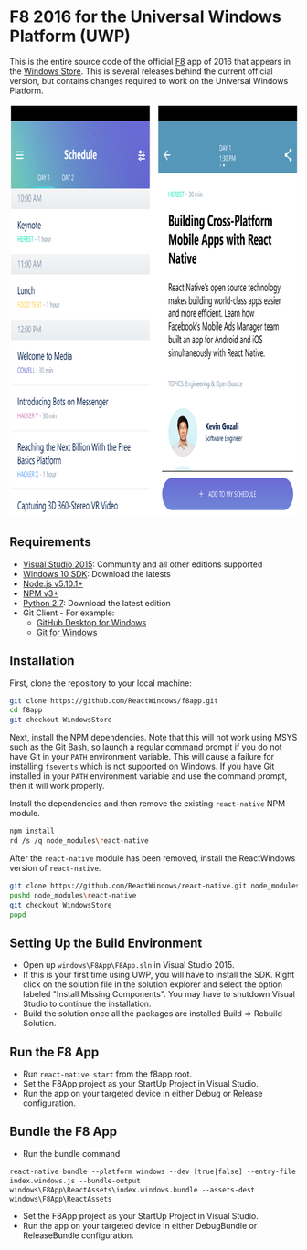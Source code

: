# F8 2016 for the Universal Windows Platform (UWP)

This is the entire source code of the official [F8](https://fbf8.com/) app of 2016 that appears in the [Windows Store](https://www.microsoft.com/en-us/store/apps/f8-developer-conference/9nblggh4ntvn).  This is several releases behind the current official version, but contains changes required to work on the Universal Windows Platform.

<img src=".github/1_confschedule.png" width="840" height="724" scale="0" alt="F8 App Conference Schedule">

## Requirements

- [Visual Studio 2015](https://msdn.microsoft.com/en-us/library/dd831853.aspx): Community and all other editions supported
- [Windows 10 SDK](https://developer.microsoft.com/en-US/windows/downloads/windows-10-sdk): Download the latests
- [Node.js v5.10.1+](https://nodejs.org/)
- [NPM v3+](https://www.npmjs.com/)
- [Python 2.7](https://www.python.org/): Download the latest edition
- Git Client - For example:
    - [GitHub Desktop for Windows](https://desktop.github.com/)
    - [Git for Windows](https://git-for-windows.github.io/)
    
## Installation

First, clone the repository to your local machine:
```bash
git clone https://github.com/ReactWindows/f8app.git
cd f8app
git checkout WindowsStore
```

Next, install the NPM dependencies.  Note that this will not work using MSYS such as the Git Bash, so launch a regular command prompt if you do not have Git in your `PATH` environment variable.  This will cause a failure for installing `fsevents` which is not supported on Windows.  If you have Git installed in your `PATH` environment variable and use the command prompt, then it will work properly.

Install the dependencies and then remove the existing `react-native` NPM module.

```bash
npm install
rd /s /q node_modules\react-native
```

After the `react-native` module has been removed, install the ReactWindows version of `react-native`.

```bash
git clone https://github.com/ReactWindows/react-native.git node_modules\react-native
pushd node_modules\react-native
git checkout WindowsStore
popd
```

## Setting Up the Build Environment

- Open up `windows\F8App\F8App.sln` in Visual Studio 2015.
- If this is your first time using UWP, you will have to install the SDK. Right click on the solution file in the solution explorer and select the option labeled "Install Missing Components". You may have to shutdown Visual Studio to continue the installation.
- Build the solution once all the packages are installed Build => Rebuild Solution. 

## Run the F8 App

- Run `react-native start` from the f8app root.
- Set the F8App project as your StartUp Project in Visual Studio.
- Run the app on your targeted device in either Debug or Release configuration.

## Bundle the F8 App

- Run the bundle command
```
react-native bundle --platform windows --dev [true|false] --entry-file index.windows.js --bundle-output windows\F8App\ReactAssets\index.windows.bundle --assets-dest windows\F8App\ReactAssets
```
- Set the F8App project as your StartUp Project in Visual Studio.
- Run the app on your targeted device in either DebugBundle or ReleaseBundle configuration.


